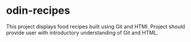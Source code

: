 # odin-recipes

This project displays food recipes built using Git and HTMl. Project should provide user with introductory understanding of Git and HTML.
